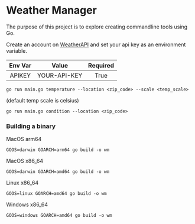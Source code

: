 # Weather Manager

The purpose of this project is to explore creating commandline tools using Go.

Create an account on [WeatherAPI](https://weatherapi.com) and set your api key as an environment variable.

| Env Var |    Value     | Required |
|:-------:|:------------:|:--------:|
| APIKEY  | YOUR-API-KEY |   True   |

```
go run main.go temperature --location <zip_code> --scale <temp_scale>
```
(default temp scale is celsius)

```
go run main.go condition --location <zip_code>
```

### Building a binary

MacOS arm64

```
GOOS=darwin GOARCH=arm64 go build -o wm
```

MacOS x86_64

```
GOOS=darwin GOARCH=amd64 go build -o wm
```

Linux x86_64

```
GOOS=linux GOARCH=amd64 go build -o wm
```

Windows x86_64

```
GOOS=windows GOARCH=amd64 go build -o wm
```
